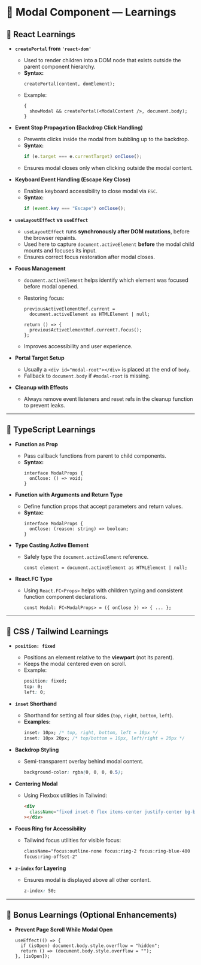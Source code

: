 # 🧩 Modal Component — Learnings

## 🧠 React Learnings

- **`createPortal` from `'react-dom'`**

  - Used to render children into a DOM node that exists outside the parent component hierarchy.
  - **Syntax:**
    ```tsx
    createPortal(content, domElement);
    ```
  - Example:
    ```tsx
    {
      showModal && createPortal(<ModalContent />, document.body);
    }
    ```

- **Event Stop Propagation (Backdrop Click Handling)**

  - Prevents clicks inside the modal from bubbling up to the backdrop.
  - **Syntax:**
    ```js
    if (e.target === e.currentTarget) onClose();
    ```
  - Ensures modal closes only when clicking outside the modal content.

- **Keyboard Event Handling (Escape Key Close)**

  - Enables keyboard accessibility to close modal via `ESC`.
  - **Syntax:**
    ```js
    if (event.key === "Escape") onClose();
    ```

- **`useLayoutEffect` vs `useEffect`**

  - `useLayoutEffect` runs **synchronously after DOM mutations**, before the browser repaints.
  - Used here to capture `document.activeElement` **before** the modal child mounts and focuses its input.
  - Ensures correct focus restoration after modal closes.

- **Focus Management**

  - `document.activeElement` helps identify which element was focused before modal opened.
  - Restoring focus:

    ```tsx
    previousActiveElementRef.current =
      document.activeElement as HTMLElement | null;

    return () => {
      previousActiveElementRef.current?.focus();
    };
    ```

  - Improves accessibility and user experience.

- **Portal Target Setup**

  - Usually a `<div id="modal-root"></div>` is placed at the end of `body`.
  - Fallback to `document.body` if `#modal-root` is missing.

- **Cleanup with Effects**
  - Always remove event listeners and reset refs in the cleanup function to prevent leaks.

---

## 🧩 TypeScript Learnings

- **Function as Prop**

  - Pass callback functions from parent to child components.
  - **Syntax:**
    ```tsx
    interface ModalProps {
      onClose: () => void;
    }
    ```

- **Function with Arguments and Return Type**

  - Define function props that accept parameters and return values.
  - **Syntax:**
    ```tsx
    interface ModalProps {
      onClose: (reason: string) => boolean;
    }
    ```

- **Type Casting Active Element**

  - Safely type the `document.activeElement` reference.
    ```tsx
    const element = document.activeElement as HTMLElement | null;
    ```

- **React.FC Type**
  - Using `React.FC<Props>` helps with children typing and consistent function component declarations.
    ```tsx
    const Modal: FC<ModalProps> = ({ onClose }) => { ... };
    ```

---

## 🎨 CSS / Tailwind Learnings

- **`position: fixed`**

  - Positions an element relative to the **viewport** (not its parent).
  - Keeps the modal centered even on scroll.
  - Example:
    ```css
    position: fixed;
    top: 0;
    left: 0;
    ```

- **`inset` Shorthand**

  - Shorthand for setting all four sides (`top`, `right`, `bottom`, `left`).
  - **Examples:**
    ```css
    inset: 10px; /* top, right, bottom, left = 10px */
    inset: 10px 20px; /* top/bottom = 10px, left/right = 20px */
    ```

- **Backdrop Styling**

  - Semi-transparent overlay behind modal content.
    ```css
    background-color: rgba(0, 0, 0, 0.5);
    ```

- **Centering Modal**

  - Using Flexbox utilities in Tailwind:
    ```html
    <div
      className="fixed inset-0 flex items-center justify-center bg-black/50"
    ></div>
    ```

- **Focus Ring for Accessibility**

  - Tailwind focus utilities for visible focus:
    ```html
    className="focus:outline-none focus:ring-2 focus:ring-blue-400
    focus:ring-offset-2"
    ```

- **`z-index` for Layering**
  - Ensures modal is displayed above all other content.
    ```css
    z-index: 50;
    ```

---

## 🧩 Bonus Learnings (Optional Enhancements)

- **Prevent Page Scroll While Modal Open**
  ```tsx
  useEffect(() => {
    if (isOpen) document.body.style.overflow = "hidden";
    return () => (document.body.style.overflow = "");
  }, [isOpen]);
  ```
